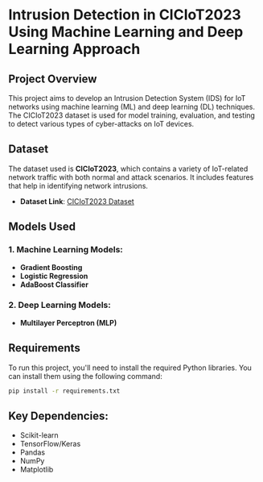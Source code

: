 # Intrusion Detection in CICIoT2023 Using Machine Learning and Deep Learning Approach

## Project Overview

This project aims to develop an Intrusion Detection System (IDS) for IoT networks using machine learning (ML) and deep learning (DL) techniques. The CICIoT2023 dataset is used for model training, evaluation, and testing to detect various types of cyber-attacks on IoT devices.

## Dataset

The dataset used is **CICIoT2023**, which contains a variety of IoT-related network traffic with both normal and attack scenarios. It includes features that help in identifying network intrusions.

- **Dataset Link**: [CICIoT2023 Dataset](https://www.unb.ca/cic/datasets/iot.html)

## Models Used

### 1. Machine Learning Models:
- **Gradient Boosting**
- **Logistic Regression**
- **AdaBoost Classifier**

### 2. Deep Learning Models:
- **Multilayer Perceptron  (MLP)**


## Requirements

To run this project, you'll need to install the required Python libraries. You can install them using the following command:

```bash
pip install -r requirements.txt
```
## Key Dependencies:
- Scikit-learn
- TensorFlow/Keras
- Pandas
- NumPy
- Matplotlib
